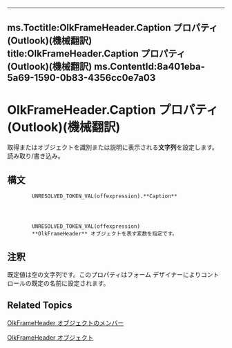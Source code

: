 

---
ms.Toctitle:OlkFrameHeader.Caption プロパティ (Outlook)(機械翻訳)
title:OlkFrameHeader.Caption プロパティ (Outlook)(機械翻訳)
ms.ContentId:8a401eba-5a69-1590-0b83-4356cc0e7a03
---
# OlkFrameHeader.Caption プロパティ (Outlook)(機械翻訳)




取得またはオブジェクトを識別または説明に表示される**文字列**を設定します。 読み取り/書き込み。

## 構文

            UNRESOLVED_TOKEN_VAL(offexpression).**Caption**




            UNRESOLVED_TOKEN_VAL(offexpression)
            **OlkFrameHeader** オブジェクトを表す変数を指定です。



## 注釈
既定値は空の文字列です。このプロパティはフォーム デザイナーによりコントロールの既定の名前に設定されます。



## Related Topics

[OlkFrameHeader オブジェクトのメンバー](b514dd95-3368-0a9b-c886-d7ee28126391.md)

[OlkFrameHeader オブジェクト](088dd9e4-7210-6465-e337-51cb1bd10172.md)





